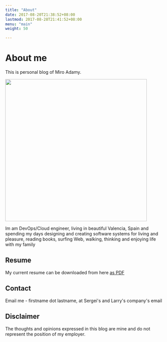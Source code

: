 ```yaml
---
title: "About"
date: 2017-08-20T21:38:52+08:00
lastmod: 2017-08-28T21:41:52+08:00
menu: "main"
weight: 50

---
```


# About me

This is personal blog of Miro Adamy.

<img src="/miro-wald.jpg" width="450">


Im am DevOps/Cloud engineer, living in beautiful Valencia, Spain and spending my days designing and creating software systems for living and pleasure, reading books, surfing Web, walking, thinking and enjoying life with my family

## Resume

My current resume can be downloaded from here <a href="/resume/miro-adamy-2019.pdf" download>as PDF</a>

## Contact

Email me - firstname dot lastname, at Sergei's and Larry's company's email

## Disclaimer

The thoughts and opinions expressed in this blog are mine and do not represent the position of my employer.


